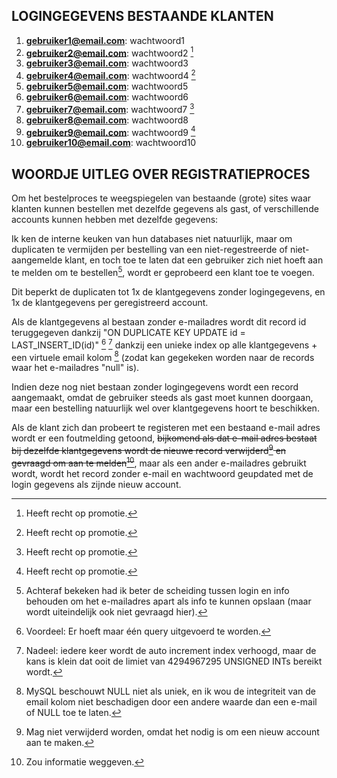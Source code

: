 ## LOGINGEGEVENS BESTAANDE KLANTEN

1. **gebruiker1@email.com**: wachtwoord1
2. **gebruiker2@email.com**: wachtwoord2 [^1]
3. **gebruiker3@email.com**: wachtwoord3
4. **gebruiker4@email.com**: wachtwoord4 [^1]
5. **gebruiker5@email.com**: wachtwoord5
6. **gebruiker6@email.com**: wachtwoord6
7. **gebruiker7@email.com**: wachtwoord7 [^1]
8. **gebruiker8@email.com**: wachtwoord8
9. **gebruiker9@email.com**: wachtwoord9 [^1]
10. **gebruiker10@email.com**: wachtwoord10

## WOORDJE UITLEG OVER REGISTRATIEPROCES

Om het bestelproces te weegspiegelen van bestaande (grote) sites waar klanten kunnen bestellen met dezelfde gegevens als gast, of verschillende accounts kunnen hebben met dezelfde gegevens:

Ik ken de interne keuken van hun databases niet natuurlijk, maar om duplicaten te vermijden per bestelling van een niet-regestreerde of niet-aangemelde klant, en toch toe te laten dat een gebruiker zich niet hoeft aan te melden om te bestellen[^2], wordt er geprobeerd een klant toe te voegen.

Dit beperkt de duplicaten tot 1x de klantgegevens zonder logingegevens, en 1x de klantgegevens per geregistreerd account.

Als de klantgegevens al bestaan zonder e-mailadres wordt dit record id teruggegeven dankzij "ON DUPLICATE KEY UPDATE id = LAST_INSERT_ID(id)" [^3] [^4] dankzij een unieke index op alle klantgegevens + een virtuele email kolom [^5] (zodat kan gegekeken worden naar de records waar het e-mailadres "null" is).

Indien deze nog niet bestaan zonder logingegevens wordt een record aangemaakt, omdat de gebruiker steeds als gast moet kunnen doorgaan, maar een bestelling natuurlijk wel over klantgegevens hoort te beschikken.

Als de klant zich dan probeert te registeren met een bestaand e-mail adres wordt er een foutmelding getoond, ~~bijkomend als dat e-mail adres bestaat bij dezelfde klantgegevens wordt de nieuwe record verwijderd[^6] en gevraagd om aan te melden[^7]~~, maar als een ander e-mailadres gebruikt wordt, wordt het record zonder e-mail en wachtwoord geupdated met de login gegevens als zijnde nieuw account.

[^1]: Heeft recht op promotie.
[^2]: Achteraf bekeken had ik beter de scheiding tussen login en info behouden om het e-mailadres apart als info te kunnen opslaan (maar wordt uiteindelijk ook niet gevraagd hier).
[^3]: Voordeel: Er hoeft maar één query uitgevoerd te worden.
[^4]: Nadeel: iedere keer wordt de auto increment index verhoogd, maar de kans is klein dat ooit de limiet van 4294967295 UNSIGNED INTs bereikt wordt.
[^5]: MySQL beschouwt NULL niet als uniek, en ik wou de integriteit van de email kolom niet beschadigen door een andere waarde dan een e-mail of NULL toe te laten.
[^6]: Mag niet verwijderd worden, omdat het nodig is om een nieuw account aan te maken.
[^7]: Zou informatie weggeven.
